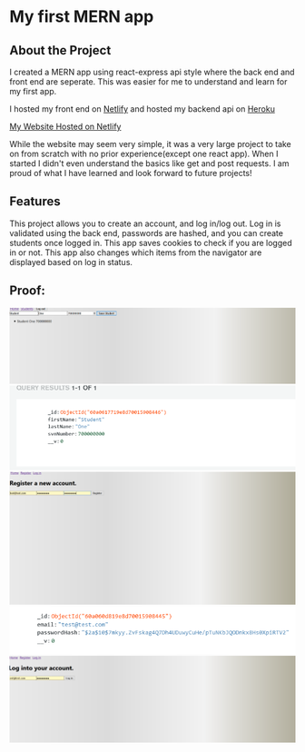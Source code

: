 # My first MERN app

## About the Project

I created a MERN app using react-express api style where the back end and front end are seperate. This was easier for me to understand and learn for my first app.

I hosted my front end on [Netlify](https://www.netlify.com/) and hosted my backend api on [Heroku](https://www.heroku.com/)

[My Website Hosted on Netlify](https://dtaylor6306-mernapi.netlify.app)


While the website may seem very simple, it was a very large project to take on from scratch with no prior experience(except one react app). When I started I didn't even understand the basics like get and post requests. I am proud of what I have learned and look forward to future projects!
## Features

This project allows you to create an account, and log in/log out. Log in is validated using the back end, passwords are hashed, and you can create students once logged in. This app saves cookies to check if you are logged in or not. This app also changes which items from the navigator are displayed based on log in status.
## Proof:

![Creating a Student](https://raw.githubusercontent.com/dtaylor6306/FirstMERNapp/main/Screenshots/Creating%20students.PNG)
![Student in DB](https://raw.githubusercontent.com/dtaylor6306/FirstMERNapp/main/Screenshots/StudentMongo.PNG)
![Register new account](https://raw.githubusercontent.com/dtaylor6306/FirstMERNapp/main/Screenshots/Register.PNG)
![Registered account DB](https://raw.githubusercontent.com/dtaylor6306/FirstMERNapp/main/Screenshots/RegisterMongo.PNG)
![logging in](https://raw.githubusercontent.com/dtaylor6306/FirstMERNapp/main/Screenshots/Login.PNG)